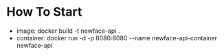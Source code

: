 # How To Start

- image: docker build -t newface-api .
- container: docker run -d -p 8080:8080 --name newface-api-container newface-api
